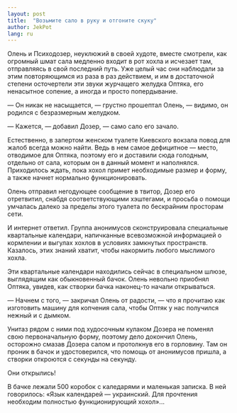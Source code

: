 ```yaml
---
layout: post
title:  "Возьмите сало в руку и отгоните скуку"
author: JekPot
lang: ru
---
```


Олень и Психодозер, неуклюжий в своей худоте, вместе смотрели, как огромный шмат сала медленно входит в рот хохла и исчезает там, отправляясь в свой последний путь. Уже целый час они наблюдали за этим повторяющимся из раза в раз действием, и им в достаточной степени осточертели эти звуки журчащего желудка Оптяка, его ненасытное сопение, а иногда и просто попердывание.

— Он никак не насыщается, — грустно прошептал Олень, — видимо, он родился с безразмерным желудком.

— Кажется, — добавил Дозер, — само сало его зачало.

Естественно, в запертом женском туалете Киевского вокзала повод для жалоб всегда можно найти. Ведь в нем самое дефицитное — место, отводимое для Оптяка, поэтому его и доставили сюда голодным, отдельно от сала, которым он в данный момент и наполнялся. Приходилось ждать, пока хохол примет необходимые размер и форму, а также начнет нормально функционировать.

Олень отправил негодующее сообщение в твитор, Дозер его отретвитил, снабдя соответствующими хэштегами, и просьба о помощи умчалась далеко за пределы этого туалета по бескрайним просторам сети.

И интернет ответил. Группа анонимусов сконструировала специальные квартальные календари, напичканные всевозможной информацией о кормлении и выгулах хохлов в условиях замкнутых пространств. Казалось, этих знаний хватит, чтобы накормить любого мыслимого хохла.

Эти квартальные календари находились сейчас в специальном шлюзе, выглядящим как обыкновенный бачок. Олень невольно приобнял Оптяка, увидев, как створки бачка наконец-то начали открываться.

— Начнем с того, — закричал Олень от радости, —  что я прочитаю как изготовить машину для копчения сала, чтобы Оптяк у нас получился нежный и с дымком.

Унитаз рядом с ними под худосочным кулаком Дозера не поменял свою первоначальную форму, поэтому дело докончил Олень, осторожно смазав Дозера салом и протолкнув его в горловину. Там он проник в бачок и удостоверился, что помощь от анонимусов пришла, а створки откроются с секунды на секунду.

Они открылись!

В бачке лежали 500 коробок с каледарями и маленькая записка. В ней говорилось: «Язык календарей — украинский. Для прочтения необходим полностью функционирующий хохол»...